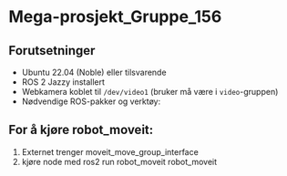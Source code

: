 # Mega-prosjekt_Gruppe_156

## Forutsetninger

- Ubuntu 22.04 (Noble) eller tilsvarende
- ROS 2 Jazzy installert
- Webkamera koblet til `/dev/video1` (bruker må være i `video`-gruppen)
- Nødvendige ROS-pakker og verktøy:


## For å kjøre robot_moveit:

1. Externet trenger moveit_move_group_interface
2. kjøre node med ros2 run robot_moveit robot_moveit



